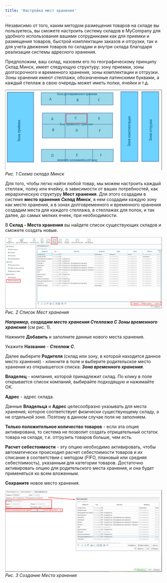 ```yaml
---
title: 'Настройка мест хранения'
---
```


Независимо от того, каким методом размещения товаров на складе вы пользуетесь, вы сможете настроить систему складов в MyCompany для удобного использования вашими сотрудниками как для приемки и размещения товаров, быстрой комплектации заказов и отгрузки, так и для учета движения товаров по складам и внутри склада благодаря реализации системы адресного хранения.

Предположим, ваш склад, назовем его по географическому принципу Склад Минск, имеет следующую структуру: зону приемки, зоны долгосрочного и временного хранения, зоны комплектации и отгрузки. Зоны хранения имеют стеллажи, обозначенные латинскими буквами, а каждый стеллаж в свою очередь может иметь полки, ячейки и т.д.

![](images/Location_settings_1.png)
*Рис. 1 Схема cклада Минск*

  

Для того, чтобы легко найти любой товар, мы можем настроить каждый стеллаж, полку или ячейку, в зависимости от ваших потребностей, как иерархическую структуру **Мест хранения**. Для этого создадим в системе **место хранения** ***Склад Минск***, в нем создадим каждую зону как место хранения, а в зонах долговременного и временного хранения создадим места для каждого стеллажа, в стеллажах для полок, и так далее, до самых мелких ячеек, при необходимости.

В **Склад - Места хранения** вы найдете список существующих складов и сможете создать новые.

![](images/Location_settings_2.png)
*Рис. 2 Список Мест хранения*

  

 ***Например, создадим место хранения Стеллажа С Зоны временного хранения*** (см рис. 1).

Нажмите **Добавить** и заполните данные нового места хранения.

Укажите **Название** - ***Стеллаж С***.

Далее выберите **Родителя** (склад или зону, в которой находится данное место хранения) - кликните в поле и выберите родительское место хранения из открывшегося списка: ***Зона временного хранения***.

**Владелец** - компания, которой принадлежит склад. По клику в поле открывается список компаний, выбирайте подходящую и нажимайте ОК.

**Адрес** - адрес склада.

Данные **Владельца** и **Адрес** целесообразно указывать для места хранения, которое соответствует физически существующему складу, а не отдельной зоне. Поэтому в данном случае поля не заполняем.

**Только положительное количество товаров** - если эта опция активирована, то система не позволит создать отрицательный остаток товара на складе, т.е. отгрузить товаров больше, чем есть.

**Расчет себестоимости** - эту опцию необходимо активировать, чтобы автоматически происходил расчет себестоимости товаров и их списание в соответствии с методом (FIFO, плановый или средняя себестоимость), указанным для категории товаров. Достаточно активировать опцию для родительского места хранения, и она будет применяться ко всем вложенным.

**Сохраните** новое место хранения.

![](images/Location_settings_3.png)
*Рис. 3 Создание Места хранения*

  



  
